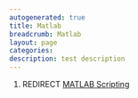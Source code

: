 ```yaml
---
autogenerated: true
title: Matlab
breadcrumb: Matlab
layout: page
categories: 
description: test description
---
```


1.  REDIRECT [MATLAB Scripting](MATLAB_Scripting "wikilink")
